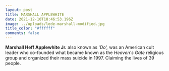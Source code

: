 ```yaml
---
layout: post
title: MARSHALL APPLEWHITE
date: 2021-12-10T18:46:53.196Z
image: ../uploads/lede-marshall-modified.jpg
title_color: "#ffffff"
comments: false
---
```

**Marshall Heff Applewhite Jr.** also known as '*Do',* was an American cult leader who co-founded what became known as the *Heaven's Gate* religious group and organized their mass suicide in 1997. Claiming the lives of 39 people.